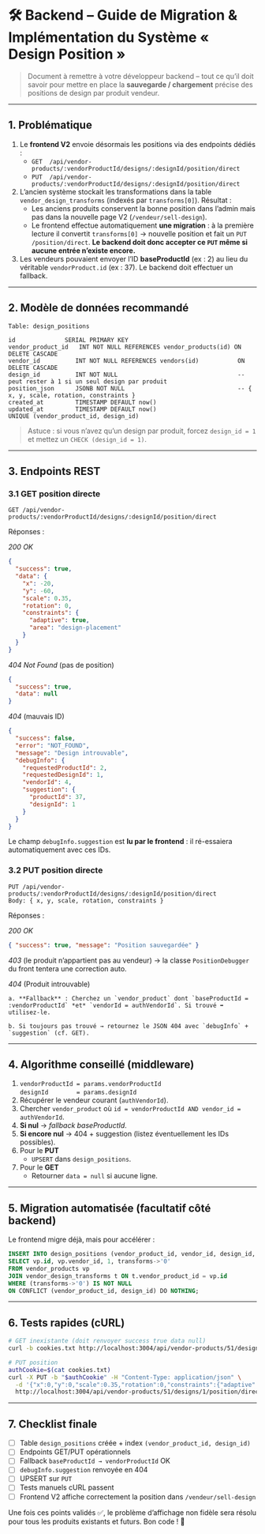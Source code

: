 # 🛠️ Backend – Guide de Migration & Implémentation du Système « Design Position »

> Document à remettre à votre développeur backend – tout ce qu’il doit savoir pour mettre en place la **sauvegarde / chargement** précise des positions de design par produit vendeur.

---

## 1. Problématique

1. Le **frontend V2** envoie désormais les positions via des endpoints dédiés :
   - `GET  /api/vendor-products/:vendorProductId/designs/:designId/position/direct`
   - `PUT  /api/vendor-products/:vendorProductId/designs/:designId/position/direct`
2. L’ancien système stockait les transformations dans la table `vendor_design_transforms` (indexés par `transforms[0]`). Résultat :
   - Les anciens produits conservent la bonne position dans l’admin mais pas dans la nouvelle page V2 (`/vendeur/sell-design`).
   - Le frontend effectue automatiquement **une migration** : à la première lecture il convertit `transforms[0]` → nouvelle position et fait un `PUT /position/direct`. **Le backend doit donc accepter ce `PUT` même si aucune entrée n’existe encore.**
3. Les vendeurs pouvaient envoyer l’ID **baseProductId** (ex : 2) au lieu du véritable `vendorProduct.id` (ex : 37). Le backend doit effectuer un fallback.

---

## 2. Modèle de données recommandé

```
Table: design_positions

id              SERIAL PRIMARY KEY
vendor_product_id   INT NOT NULL REFERENCES vendor_products(id) ON DELETE CASCADE
vendor_id          INT NOT NULL REFERENCES vendors(id)           ON DELETE CASCADE
design_id          INT NOT NULL                                  -- peut rester à 1 si un seul design par produit
position_json      JSONB NOT NULL                                -- { x, y, scale, rotation, constraints }
created_at         TIMESTAMP DEFAULT now()
updated_at         TIMESTAMP DEFAULT now()
UNIQUE (vendor_product_id, design_id)
```

> Astuce : si vous n’avez qu’un design par produit, forcez `design_id = 1` et mettez un `CHECK (design_id = 1)`.

---

## 3. Endpoints REST

### 3.1 GET position directe

```
GET /api/vendor-products/:vendorProductId/designs/:designId/position/direct
```

Réponses :

*200 OK*
```json
{
  "success": true,
  "data": {
    "x": -20,
    "y": -60,
    "scale": 0.35,
    "rotation": 0,
    "constraints": {
      "adaptive": true,
      "area": "design-placement"
    }
  }
}
```

*404 Not Found* (pas de position)
```json
{
  "success": true,
  "data": null
}
```

*404* (mauvais ID)
```json
{
  "success": false,
  "error": "NOT_FOUND",
  "message": "Design introuvable",
  "debugInfo": {
    "requestedProductId": 2,
    "requestedDesignId": 1,
    "vendorId": 4,
    "suggestion": {
      "productId": 37,
      "designId": 1
    }
  }
}
```

Le champ `debugInfo.suggestion` est **lu par le frontend** : il ré-essaiera automatiquement avec ces IDs.

### 3.2 PUT position directe

```
PUT /api/vendor-products/:vendorProductId/designs/:designId/position/direct
Body: { x, y, scale, rotation, constraints }
```

Réponses :

*200 OK*
```json
{ "success": true, "message": "Position sauvegardée" }
```

*403* (le produit n’appartient pas au vendeur) → la classe `PositionDebugger` du front tentera une correction auto.

*404* (Produit introuvable)

	a. **Fallback** : Cherchez un `vendor_product` dont `baseProductId = :vendorProductId` *et* `vendorId = authVendorId`. Si trouvé ➡️ utilisez-le.

	b. Si toujours pas trouvé → retournez le JSON 404 avec `debugInfo` + `suggestion` (cf. GET).

---

## 4. Algorithme conseillé (middleware)

1. `vendorProductId = params.vendorProductId`  
   `designId        = params.designId`
2. Récupérer le vendeur courant (`authVendorId`).
3. Chercher `vendor_product` où `id = vendorProductId AND vendor_id = authVendorId`.
4. **Si nul** → *fallback baseProductId*.
5. **Si encore nul** → 404 + suggestion (listez éventuellement les IDs possibles).
6. Pour le **PUT**
   - `UPSERT` dans `design_positions`.
7. Pour le **GET**
   - Retourner `data = null` si aucune ligne.

---

## 5. Migration automatisée (facultatif côté backend)

Le frontend migre déjà, mais pour accélérer :

```sql
INSERT INTO design_positions (vendor_product_id, vendor_id, design_id, position_json)
SELECT vp.id, vp.vendor_id, 1, transforms->'0'
FROM vendor_products vp
JOIN vendor_design_transforms t ON t.vendor_product_id = vp.id
WHERE (transforms->'0') IS NOT NULL
ON CONFLICT (vendor_product_id, design_id) DO NOTHING;
```

---

## 6. Tests rapides (cURL)

```bash
# GET inexistante (doit renvoyer success true data null)
curl -b cookies.txt http://localhost:3004/api/vendor-products/51/designs/1/position/direct

# PUT position
authCookie=$(cat cookies.txt)
curl -X PUT -b "$authCookie" -H "Content-Type: application/json" \
  -d '{"x":0,"y":0,"scale":0.35,"rotation":0,"constraints":{"adaptive":true}}' \
  http://localhost:3004/api/vendor-products/51/designs/1/position/direct
```

---

## 7. Checklist finale

- [ ] Table `design_positions` créée + index `(vendor_product_id, design_id)`
- [ ] Endpoints GET/PUT opérationnels
- [ ] Fallback `baseProductId → vendorProductId` OK
- [ ] `debugInfo.suggestion` renvoyée en 404
- [ ] UPSERT sur `PUT`
- [ ] Tests manuels cURL passent
- [ ] Frontend V2 affiche correctement la position dans `/vendeur/sell-design`

Une fois ces points validés ✅, le problème d’affichage non fidèle sera résolu pour tous les produits existants et futurs. Bon code ! 🎉 
 